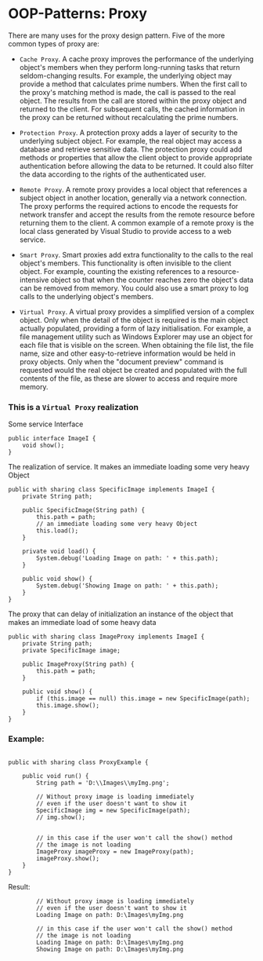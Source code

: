 # OOP-Patterns: Proxy
There are many uses for the proxy design pattern. Five of the more common types of proxy are:
 
 + `Cache Proxy`. A cache proxy improves the performance of the underlying object's members when they perform long-running tasks that return seldom-changing results. For example, the underlying object may provide a method that calculates prime numbers. When the first call to the proxy's matching method is made, the call is passed to the real object. The results from the call are stored within the proxy object and returned to the client. For subsequent calls, the cached information in the proxy can be returned without recalculating the prime numbers.

 + `Protection Proxy`. A protection proxy adds a layer of security to the underlying subject object. For example, the real object may access a database and retrieve sensitive data. The protection proxy could add methods or properties that allow the client object to provide appropriate authentication before allowing the data to be returned. It could also filter the data according to the rights of the authenticated user.
   
 + `Remote Proxy`. A remote proxy provides a local object that references a subject object in another location, generally via a network connection. The proxy performs the required actions to encode the requests for network transfer and accept the results from the remote resource before returning them to the client. A common example of a remote proxy is the local class generated by Visual Studio to provide access to a web service.
 
 + `Smart Proxy`. Smart proxies add extra functionality to the calls to the real object's members. This functionality is often invisible to the client object. For example, counting the existing references to a resource-intensive object so that when the counter reaches zero the object's data can be removed from memory. You could also use a smart proxy to log calls to the underlying object's members.

 + `Virtual Proxy`. A virtual proxy provides a simplified version of a complex object. Only when the detail of the object is required is the main object actually populated, providing a form of lazy initialisation. For example, a file management utility such as Windows Explorer may use an object for each file that is visible on the screen. When obtaining the file list, the file name, size and other easy-to-retrieve information would be held in proxy objects. Only when the "document preview" command is requested would the real object be created and populated with the full contents of the file, as these are slower to access and require more memory.


### This is a `Virtual Proxy` realization

Some service Interface

```apex
public interface ImageI {
    void show();
}
```

The realization of service. It makes an immediate loading some very heavy Object

```apex
public with sharing class SpecificImage implements ImageI {
    private String path;

    public SpecificImage(String path) {
        this.path = path;
        // an immediate loading some very heavy Object
        this.load();
    }

    private void load() {
        System.debug('Loading Image on path: ' + this.path);
    }

    public void show() {
        System.debug('Showing Image on path: ' + this.path);
    }
}
```

The proxy that can delay of initialization an instance of the object that makes an immediate load of some heavy data

```apex
public with sharing class ImageProxy implements ImageI {
    private String path;
    private SpecificImage image;

    public ImageProxy(String path) {
        this.path = path;
    }

    public void show() {
        if (this.image == null) this.image = new SpecificImage(path);
        this.image.show();
    }
}
```

### Example:

```apex

public with sharing class ProxyExample {

    public void run() {
        String path = 'D:\\Images\\myImg.png';

        // Without proxy image is loading immediately
        // even if the user doesn't want to show it
        SpecificImage img = new SpecificImage(path);
        // img.show();


        // in this case if the user won't call the show() method
        // the image is not loading
        ImageProxy imageProxy = new ImageProxy(path);
        imageProxy.show();
    }
}
```

Result:

```text
        // Without proxy image is loading immediately
        // even if the user doesn't want to show it
        Loading Image on path: D:\Images\myImg.png
        
        // in this case if the user won't call the show() method
        // the image is not loading
        Loading Image on path: D:\Images\myImg.png
        Showing Image on path: D:\Images\myImg.png
```
